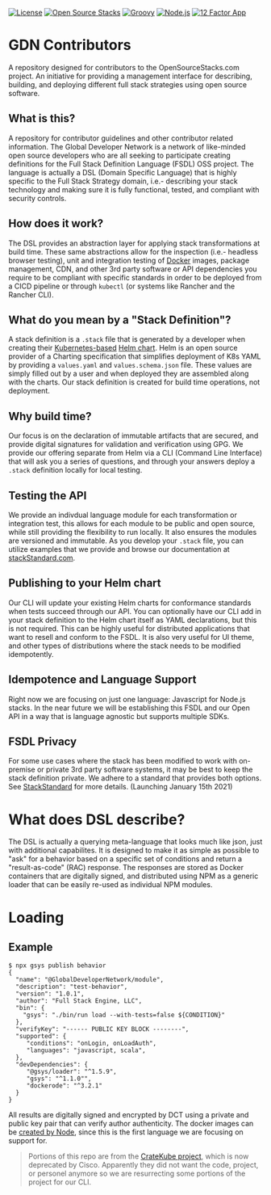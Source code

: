 [![License](http://img.shields.io/badge/license-affero%20gpl%203.0-yellow)](https://choosealicense.com/licenses/agpl-3.0/)
[![Open Source Stacks](https://img.shields.io/badge/Open%20Source%20Stacks-blue)](https://www.opensourcestacks.com)
[![Groovy](https://img.shields.io/badge/language-Groovy-green)](https://github.com/apache/groovy)
[![Node.js](https://img.shields.io/badge/language-NodeJS-green)](https://npmjs.com)
[![12 Factor App](https://img.shields.io/badge/app-12--factor-yellow)](https://12factor.net/)


# GDN Contributors
A repository designed for contributors to the OpenSourceStacks.com project.  An initiative for providing a management interface for describing, building, and deploying different full stack strategies using open source software.

## What is this?
A repository for contributor guidelines and other contributor related information.  The Global Developer Network is a network of like-minded open source developers who are all seeking to participate creating definitions for the Full Stack Definition Language (FSDL) OSS project.  The language is actually a DSL (Domain Specific Language) that is highly specific to the Full Stack Strategy domain, i.e.- describing your stack technology and making sure it is fully functional, tested, and compliant with security controls. 

## How does it work?
The DSL provides an abstraction layer for applying stack transformations at build time. These same abstractions allow for the inspection (i.e.- headless browser testing), unit and integration testing of [Docker](https://hub.docker.com/) images, package management, CDN, and other 3rd party software or API dependencies you require to be compliant with specific standards in order to be deployed from a CICD pipeline or through `kubectl` (or systems like Rancher and the Rancher CLI).

## What do you mean by a "Stack Definition"?
A stack definition is a `.stack` file that is generated by a developer when creating their [Kubernetes-based](https://kubernetes.io/docs/home/) [Helm chart](https://helm.sh/docs/topics/charts/).  Helm is an open source provider of a Charting specification that simplifies deployment of K8s YAML by providing a `values.yaml` and `values.schema.json` file.  These values are simply filled out by a user and when deployed they are assembled along with the charts.  Our stack definition is created for build time operations, not deployment.  

## Why build time?
Our focus is on the declaration of immutable artifacts that are secured, and provide digital signatures for validation and verification using GPG.  We provide our offering separate from Helm via a CLI (Command Line Interface) that will ask you a series of questions, and through your answers deploy a `.stack` definition locally for local testing.  

## Testing the API
We provide an indivdual language module for each transformation or integration test, this allows for each module to be public and open source, while still providing the flexibility to run locally.  It also ensures the modules are versioned and immutable.  As you develop your `.stack` file, you can utilize examples that we provide and browse our documentation at [stackStandard.com](https://stackstandard.com).  

## Publishing to your Helm chart
Our CLI will update your existing Helm charts for conformance standards when tests succeed through our API.  You can optionally have our CLI add in your stack definition to the Helm chart itself as YAML declarations, but this is not required.  This can be highly useful for distributed applications that want to resell and conform to the FSDL.  It is also very useful for UI theme, and other types of distributions where the stack needs to be modified idempotently.  

## Idempotence and Language Support
Right now we are focusing on just one language: Javascript for Node.js stacks.  In the near future we will be establishing this FSDL and our Open API in a way that is language agnostic but supports multiple SDKs.

## FSDL Privacy
For some use cases where the stack has been modified to work with on-premise or private 3rd party software systems, it may be best to keep the stack definition private.  We adhere to a standard that provides both options.  See [StackStandard](https://stackstandard.com) for more details.  (Launching January 15th 2021)

# What does DSL describe?
The DSL is actually a querying meta-language that looks much like json, just with additional capabilites.  It is designed to make it as simple as possible to "ask" for a behavior based on a specific set of conditions and return a "result-as-code" (RAC) response.  The responses are stored as Docker containers that are digitally signed, and distributed using NPM as a generic loader that can be easily re-used as individual NPM modules. 

# Loading

## Example
```
$ npx gsys publish behavior 
{
  "name": "@GlobalDeveloperNetwork/module",
  "description": "test-behavior",
  "version": "1.0.1",
  "author": "Full Stack Engine, LLC",
  "bin": {
    "gsys": "./bin/run load --with-tests=false ${CONDITION}"
  },
  "verifyKey": "------ PUBLIC KEY BLOCK --------",
  "supported": {
     "conditions": "onLogin, onLoadAuth",
     "languages": "javascript, scala",
  },
  "devDependencies": {
     "@gsys/loader": "^1.5.9",
     "gsys": "^1.1.0"",
     "dockerode": "^3.2.1"
  }
}
```

All results are digitally signed and encrypted by DCT using a private and public key pair that can verify author authenticity.
The docker images can be [created by Node](https://www.npmjs.com/package/dockerode), since this is the first language we are focusing on support for.

> Portions of this repo are from the [CrateKube project](https://github.com/cratekube/cratekube), which is now deprecated by Cisco.  Apparently they did not want the code, project, or personel anymore so we are resurrecting some portions of the project for our CLI.
